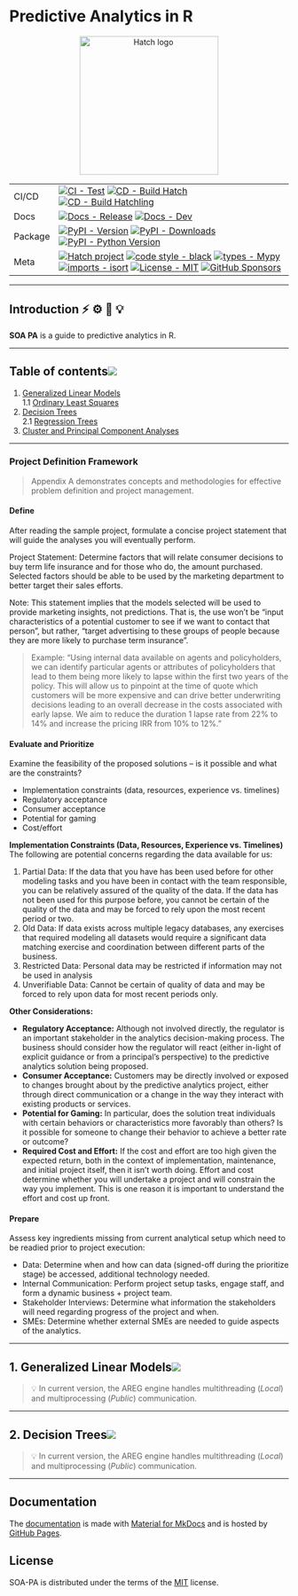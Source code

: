# Predictive Analytics in R

<div align="center">
<!-- <h1 align="center" style="display: block; font-size: 2.5em; font-weight: bold; margin-block-start: 1em; margin-block-end: 1em;">
 <br><strong>Predictive Analytics in R</strong></br>
</h1>  
 -->
<img src="https://cdn3.iconfinder.com/data/icons/product-management-color/64/metric-analytic-analysis-statistic-data-presentation-512.png" alt="Hatch logo" width="250" role="img">


</div>

<div align="center">

| | |
| --- | --- |
| CI/CD | [![CI - Test](https://github.com/pypa/hatch/actions/workflows/test.yml/badge.svg)](https://github.com/pypa/hatch/actions/workflows/test.yml) [![CD - Build Hatch](https://github.com/pypa/hatch/actions/workflows/build-hatch.yml/badge.svg)](https://github.com/pypa/hatch/actions/workflows/build-hatch.yml) [![CD - Build Hatchling](https://github.com/pypa/hatch/actions/workflows/build-hatchling.yml/badge.svg)](https://github.com/pypa/hatch/actions/workflows/build-hatchling.yml) |
| Docs | [![Docs - Release](https://github.com/pypa/hatch/actions/workflows/docs-release.yml/badge.svg)](https://github.com/pypa/hatch/actions/workflows/docs-release.yml) [![Docs - Dev](https://github.com/pypa/hatch/actions/workflows/docs-dev.yml/badge.svg)](https://github.com/pypa/hatch/actions/workflows/docs-dev.yml) |
| Package | [![PyPI - Version](https://img.shields.io/pypi/v/hatch.svg?logo=pypi&label=PyPI&logoColor=gold)](https://pypi.org/project/hatch/) [![PyPI - Downloads](https://img.shields.io/pypi/dm/hatchling.svg?color=blue&label=Downloads&logo=pypi&logoColor=gold)](https://pypi.org/project/hatch/) [![PyPI - Python Version](https://img.shields.io/pypi/pyversions/hatch.svg?logo=python&label=Python&logoColor=gold)](https://pypi.org/project/hatch/) |
| Meta | [![Hatch project](https://img.shields.io/badge/%F0%9F%A5%9A-Hatch-4051b5.svg)](https://github.com/pypa/hatch) [![code style - black](https://img.shields.io/badge/code%20style-black-000000.svg)](https://github.com/psf/black) [![types - Mypy](https://img.shields.io/badge/types-Mypy-blue.svg)](https://github.com/python/mypy) [![imports - isort](https://img.shields.io/badge/imports-isort-ef8336.svg)](https://github.com/pycqa/isort) [![License - MIT](https://img.shields.io/badge/license-MIT-9400d3.svg)](https://spdx.org/licenses/) [![GitHub Sponsors](https://img.shields.io/github/sponsors/ofek?logo=GitHub%20Sponsors&style=social)](https://github.com/sponsors/ofek) |

 </div>
 
-----

## Introduction[![]()](#introduction) ⚡️ ⚙️ 📖 💡 

**SOA PA** is a guide to predictive analytics in R. 

---

## Table of contents[![](./docs/img/pin.svg)](#table-of-contents)
1. [Generalized Linear Models](#generalized-linear-models)  
  1.1 [Ordinary Least Squares](#ordinary-least-squares)  
2. [Decision Trees](#decision-trees)  
  2.1 [Regression Trees](#regression-trees)  
3. [Cluster and Principal Component Analyses](#cluster-analysis)  

---

### Project Definition Framework
> Appendix A demonstrates concepts and methodologies for effective problem definition and project management.

#### Define
After reading the sample project, formulate a concise project statement that will guide the analyses you will eventually perform.

Project Statement: Determine factors that will relate consumer decisions to buy term life insurance and for those who do, the amount purchased. Selected factors should be able to be used by the marketing department to better target their sales efforts.

Note: This statement implies that the models selected will be used to provide marketing insights, not predictions. That is, the use won’t be “input characteristics of a potential customer to see if we want to contact that person”, but rather, “target advertising to these groups of people because they are more likely to purchase term insurance”.

> Example: “Using internal data available on agents and policyholders, we can identify particular agents or attributes of policyholders that lead to them being more likely to lapse within the first two years of the policy. This will allow us to pinpoint at the time of quote which customers will be more expensive and can drive better underwriting decisions leading to an overall decrease in the costs associated with early lapse. We aim to reduce the duration 1 lapse rate from 22% to 14% and increase the pricing IRR from 10% to 12%.”

#### Evaluate and Prioritize
Examine the feasibility of the proposed solutions – is it possible and what are the constraints?  
*	Implementation constraints (data, resources, experience vs. timelines) 
*	Regulatory acceptance 
*	Consumer acceptance 
*	Potential for gaming
*	Cost/effort

**Implementation Constraints (Data, Resources, Experience vs. Timelines)**  
The following are potential concerns regarding the data available for us:  
1.	Partial Data: If the data that you have has been used before for other modeling tasks and you have been in contact with the team responsible, you can be relatively assured of the quality of the data. If the data has not been used for this purpose before, you cannot be certain of the quality of the data and may be forced to rely upon the most recent period or two.
2.	Old Data: If data exists across multiple legacy databases, any exercises that required modeling all datasets would require a significant data matching exercise and coordination between different parts of the business.
3.	Restricted Data: Personal data may be restricted if information may not be used in analysis
4.	Unverifiable Data:  Cannot be certain of quality of data and may be forced to rely upon data for most recent periods only.

**Other Considerations:**
*	 **Regulatory Acceptance:** Although not involved directly, the regulator is an important stakeholder in the analytics decision-making process. The business should consider how the regulator will react (either in-light of explicit guidance or from a principal’s perspective) to the predictive analytics solution being proposed.
*	 **Consumer Acceptance:** Customers may be directly involved or exposed to changes brought about by the predictive analytics project, either through direct communication or a change in the way they interact with existing products or services.
*	 **Potential for Gaming:** In particular, does the solution treat individuals with certain behaviors or characteristics more favorably than others? Is it possible for someone to change their behavior to achieve a better rate or outcome?
* 	**Required Cost and Effort:** If the cost and effort are too high given the expected return, both in the context of implementation, maintenance, and initial project itself, then it isn’t worth doing. Effort and cost determine whether you will undertake a project and will constrain the way you implement. This is one reason it is important to understand the effort and cost up front.

#### Prepare
Assess key ingredients missing from current analytical setup which need to be readied prior to project execution:  
*	 Data: Determine when and how can data (signed-off during the prioritize stage) be accessed, additional technology needed. 
*	 Internal Communication: Perform project setup tasks, engage staff, and form a dynamic business + project team.
*	 Stakeholder Interviews: Determine what information the stakeholders will need regarding progress of the project and when.
* 	SMEs: Determine whether external SMEs are needed to guide aspects of the analytics.



---

## 1. Generalized Linear Models[![](./docs/img/pin.svg)](#generalized-linear-models)

> 💡 In current version, the AREG engine handles multithreading (_Local_) and multiprocessing (_Public_) communication. 


---

## 2. Decision Trees[![](./docs/img/pin.svg)](#decision-trees)

> 💡 In current version, the AREG engine handles multithreading (_Local_) and multiprocessing (_Public_) communication. 



---

## Documentation

The [documentation]() is made with [Material for MkDocs](https://github.com/squidfunk/mkdocs-material) and is hosted by [GitHub Pages](https://docs.github.com/en/pages).

## License

SOA-PA is distributed under the terms of the [MIT](https://spdx.org/licenses/MIT.html) license.
